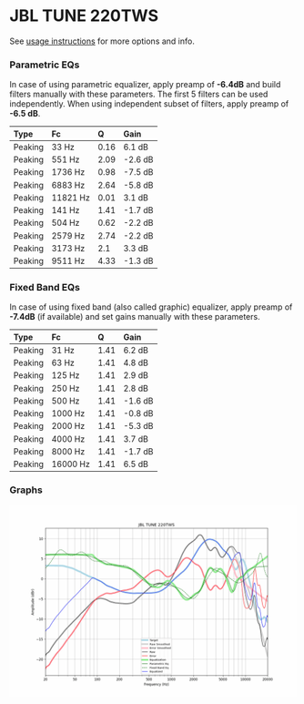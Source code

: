 # JBL TUNE 220TWS
See [usage instructions](https://github.com/jaakkopasanen/AutoEq#usage) for more options and info.

### Parametric EQs
In case of using parametric equalizer, apply preamp of **-6.4dB** and build filters manually
with these parameters. The first 5 filters can be used independently.
When using independent subset of filters, apply preamp of **-6.5 dB**.

| Type    | Fc       |    Q | Gain    |
|:--------|:---------|:-----|:--------|
| Peaking | 33 Hz    | 0.16 | 6.1 dB  |
| Peaking | 551 Hz   | 2.09 | -2.6 dB |
| Peaking | 1736 Hz  | 0.98 | -7.5 dB |
| Peaking | 6883 Hz  | 2.64 | -5.8 dB |
| Peaking | 11821 Hz | 0.01 | 3.1 dB  |
| Peaking | 141 Hz   | 1.41 | -1.7 dB |
| Peaking | 504 Hz   | 0.62 | -2.2 dB |
| Peaking | 2579 Hz  | 2.74 | -2.2 dB |
| Peaking | 3173 Hz  | 2.1  | 3.3 dB  |
| Peaking | 9511 Hz  | 4.33 | -1.3 dB |

### Fixed Band EQs
In case of using fixed band (also called graphic) equalizer, apply preamp of **-7.4dB**
(if available) and set gains manually with these parameters.

| Type    | Fc       |    Q | Gain    |
|:--------|:---------|:-----|:--------|
| Peaking | 31 Hz    | 1.41 | 6.2 dB  |
| Peaking | 63 Hz    | 1.41 | 4.8 dB  |
| Peaking | 125 Hz   | 1.41 | 2.9 dB  |
| Peaking | 250 Hz   | 1.41 | 2.8 dB  |
| Peaking | 500 Hz   | 1.41 | -1.6 dB |
| Peaking | 1000 Hz  | 1.41 | -0.8 dB |
| Peaking | 2000 Hz  | 1.41 | -5.3 dB |
| Peaking | 4000 Hz  | 1.41 | 3.7 dB  |
| Peaking | 8000 Hz  | 1.41 | -1.7 dB |
| Peaking | 16000 Hz | 1.41 | 6.5 dB  |

### Graphs
![](./JBL%20TUNE%20220TWS.png)